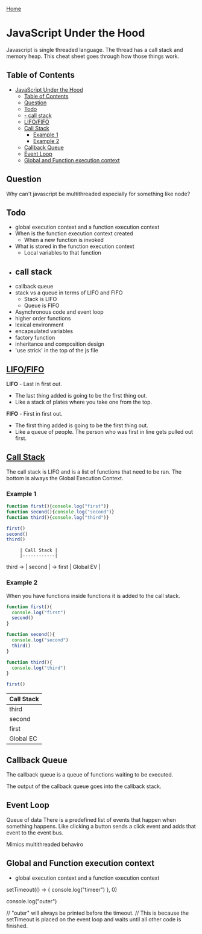 [Home](./README.md)

# JavaScript Under the Hood
Javascript is single threaded language. The thread has a call stack and memory heap. This cheat sheet goes through how those things work.

## Table of Contents

<!-- TOC -->

- [JavaScript Under the Hood](#javascript-under-the-hood)
  - [Table of Contents](#table-of-contents)
  - [Question](#question)
  - [Todo](#todo)
  - [- call stack](#--call-stack)
  - [LIFO/FIFO](#lifofifo)
  - [Call Stack](#call-stack)
    - [Example 1](#example-1)
    - [Example 2](#example-2)
  - [Callback Queue](#callback-queue)
  - [Event Loop](#event-loop)
  - [Global and Function execution context](#global-and-function-execution-context)

<!-- /TOC -->

## Question
Why can't javascript be multithreaded especially for something like node?

## Todo
- global execution context and a function execution context
- When is the function execution context created
  - When a new function is invoked
- What is stored in the function execution context
  - Local variables to that function
- call stack
  -
- callback queue
- stack vs a queue in terms of LIFO and FIFO
  - Stack is LIFO
  - Queue is FIFO
- Asynchronous code and event loop
- higher order functions
- lexical environment
- encapsulated variables
- factory function
- inheritance and composition design
- 'use strick' in the top of the js file


## [LIFO/FIFO](#table-of-contents)
**LIFO** - Last in first out.
- The last thing added is going to be the first thing out.
- Like a stack of plates where you take one from the top.

**FIFO** - First in first out.
- The first thing added is going to be the first thing out.
- Like a queue of people. The person who was first in line gets pulled out first.

## [Call Stack](#table-of-contents)
The call stack is LIFO and is a list of functions that need to be ran. The bottom is always the Global Execution Context.

### Example 1

```javascript
function first(){console.log("first")}
function second(){console.log("second")}
function third(){console.log("third")}

first()
second()
third()
```

         | Call Stack |
         |------------|
third -> | second     | -> first
         | Global EV  |

### Example 2
When you have functions inside functions it is added to the call stack.

```javascript
function first(){
  console.log("first")
  second()
}

function second(){
  console.log("second")
  third()
}

function third(){
  console.log("third")
}

first()
```

| Call Stack |
|------------|
| third      |
| second     |
| first      |
| Global EC  |

## Callback Queue
The callback queue is a queue of functions waiting to be executed.

The output of the callback queue goes into the callback stack.

## Event Loop
Queue of data
There is a predefined list of events that happen when something happens. Like clicking a button sends a click event and adds that event to the event bus.

Mimics multithreaded behaviro

## Global and Function execution context
- global execution context and a function execution context

setTimeout(() -> {
  console.log("timeer")
}, 0)

console.log("outer")

// "outer" will always be printed before the timeout.
  // This is because the setTimeout is placed on the event loop and waits until all other code is finished.